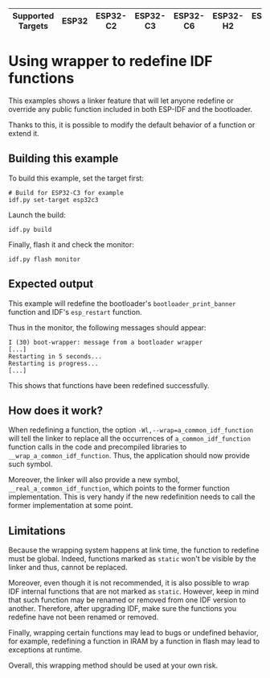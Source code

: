 | Supported Targets | ESP32 | ESP32-C2 | ESP32-C3 | ESP32-C6 | ESP32-H2 | ESP32-S2 | ESP32-S3 |
| ----------------- | ----- | -------- | -------- | -------- | -------- | -------- | -------- |

# Using wrapper to redefine IDF functions

This examples shows a linker feature that will let anyone redefine or override any public function included in both ESP-IDF and the bootloader.

Thanks to this, it is possible to modify the default behavior of a function or extend it.

## Building this example

To build this example, set the target first:
```
# Build for ESP32-C3 for example 
idf.py set-target esp32c3
```

Launch the build:
```
idf.py build
```

Finally, flash it and check the monitor:
```
idf.py flash monitor
```

## Expected output

This example will redefine the bootloader's `bootloader_print_banner` function and IDF's `esp_restart` function.

Thus in the monitor, the following messages should appear:
```
I (30) boot-wrapper: message from a bootloader wrapper
[...]
Restarting in 5 seconds...
Restarting is progress...
[...]
```

This shows that functions have been redefined successfully.

## How does it work?

When redefining a function, the option `-Wl,--wrap=a_common_idf_function` will tell the linker to replace all the occurrences of `a_common_idf_function` function calls in the code and precompiled libraries to `__wrap_a_common_idf_function`. Thus, the application should now provide such symbol.

Moreover, the linker will also provide a new symbol, `__real_a_common_idf_function`, which points to the former function implementation. This is very handy if the new redefinition needs to call the former implementation at some point.

## Limitations

Because the wrapping system happens at link time, the function to redefine must be global. Indeed, functions marked as `static` won't be visible by the linker and thus, cannot be replaced.

Moreover, even though it is not recommended, it is also possible to wrap IDF internal functions that are not marked as `static`. However, keep in mind that such function may be renamed or removed from one IDF version to another. Therefore, after upgrading IDF, make sure the functions you redefine have not been renamed or removed.

Finally, wrapping certain functions may lead to bugs or undefined behavior, for example, redefining a function in IRAM by a function in flash may lead to exceptions at runtime.

Overall, this wrapping method should be used at your own risk.
